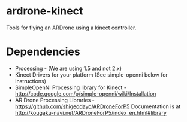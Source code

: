 ardrone-kinect
==============

Tools for flying an ARDrone using a kinect controller.

Dependencies
============

* Processing - (We are using 1.5 and not 2.x)
* Kinect Drivers for your platform (See simple-openni below for instructions)
* SimpleOpenNI Processing library for Kinect - http://code.google.com/p/simple-openni/wiki/Installation
* AR Drone Processing Libraries - https://github.com/shigeodayo/ARDroneForP5 
Documentation is at http://kougaku-navi.net/ARDroneForP5/index_en.html#library
